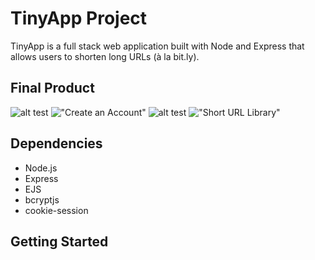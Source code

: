 # TinyApp Project

TinyApp is a full stack web application built with Node and Express that allows users to shorten long URLs (à la bit.ly).

## Final Product
![alt test](file:///Users/alexmiller/Desktop/Screen%20Shot%202022-09-08%20at%209.53.57%20PM.png)
!["Create an Account"](#)
![alt test](file:///Users/alexmiller/Desktop/Screen%20Shot%202022-09-08%20at%209.55.29%20PM.png)
!["Short URL Library"](#)

## Dependencies

- Node.js
- Express
- EJS
- bcryptjs
- cookie-session

## Getting Started
